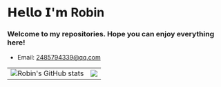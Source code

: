 𝗛𝗲𝗹𝗹𝗼 𝗜'𝗺 Robin 
========
### Welcome to my repositories. Hope you can enjoy everything here!</br>

- Email: 2485794339@qq.com


<table>
 <tr>
  <td>
   <img align="center" src="https://github-readme-stats.vercel.app/api?username=Robin-WZQ&show_icons=true&hide_border=true&theme=default" alt="Robin's GitHub stats" />
  </td>
  <td>
   <img align="center" src="https://github-readme-stats.vercel.app/api/top-langs/?username=Robin-WZQ&hide=html,css,verilog,vhdl,jupyter%20notebook&langs_count=3&hide_border=true" />
  </td>

</table>
